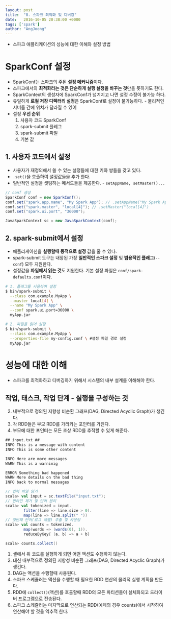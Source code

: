```yaml
---
layout: post
title:  "8. 스파크 최적화 및 디버깅"
date:   2016-10-05 20:38:00 +0000
tags: ['spark']
author: "AngJoong"
---
```


* 스파크 애플리케이션의 성능에 대한 이해와 설정 방법

# SparkConf 설정
* SparkConf는 스파크의 주된 **설정 메커니즘**이다.
* 스파크에서의 **최적화라는 것은 단순하게 실행 설정을 바꾸는 것**만을 뜻하기도 한다.
* SparkContext의 생성자에 SparkConf가 넘겨지고 나면 설정 수정이 불가능 하다.
* 유일하게 **로컬 저장 디렉터리 설정**은 SparkConf로 설정이 불가능하다. - 물리적인 서버들 간에 위치가 달라질 수 있어
* 설정 **우선 순위**
	1. 사용자 코드 SparkConf
	2. spark-submit 플레그
	3. spark-submit 파일
	4. 기본 값

## 1. 사용자 코드에서 설정
* 사용자가 재정의해서 쓸 수 있는 설정들에 대한 키와 쌍들을 갖고 있다.
* `.set()`을 호출하여 설정값들을 추가 한다.
* 일반적인 설정을 셋팅하는 메서드들을 제공한다. - `setAppName, setMaster()...`

~~~java
// conf 생성
SparkConf conf = new SparkConf();
conf.set("spark.app.name", "My Spark App"); // .setAppName("My Spark App")
conf.set("spark.master", "local[4]"); // .setMaster("local[4]")
conf.set("spark.ui.port", "36000");

JavaSparkContext sc = new JavaSparkContext(conf);
~~~

## 2. spark-submit에서 설정
* 애플리케이션을 **실행할때 동적으로 설정** 값을 줄 수 있다.
* spark-submit 도구는 내장된 가장 **일반적인 스파크 설정** 및 **범용적인 플래그**(`--conf`) 모두 지원한다.
* 설정값을 **파일에서 읽는 것**도 지원한다. 기본 설정 파일은 `conf/spark-defaults.conf`이다.

~~~bash
# 1. 플래그를 사용하여 설정
$ bin/spark-submit \
  --class com.example.MyApp \
  --master local[4] \
  --name "My Spark App" \
  --conf spark.ui.port=36000 \
  myApp.jar

# 2. 파일을 읽어 설정
$ bin/spark-submit \
  --class com.example.MyApp \
  --properties-file my-config.conf \ #설정 파일 경로 설정
  myApp.jar
~~~

# 성능에 대한 이해
* 스파크를 최적화하고 디버깅하기 위해서 시스템의 내부 설계를 이해해야 한다.

## 작업, 태스크, 작업 단계 - 실행을 구성하는 것
2. 내부적으로 정의된 지향성 비순환 그래프(DAG, Directed Acyclic Graph)가 생긴다.
3. 각 RDD들은 부모 RDD를 가리키는 포인터를 가진다.
4. 부모에 대한 포인터는 모든 조상 RDD를 추적할 수 있게 해준다.


~~~txt
## input.txt ##
INFO This is a message with content
INFO This is some other content

INFO Here are more messages
WARN This is a warninig

ERROR Something bad happened
WARN More details on the bad thing
INFO back to normal messages
~~~

~~~scala
// 입력 파일 읽기
scala> val input = sc.textFile("input.txt");
// 빈라인 제거 및 단어 분리
scala> val tokenized = input.
		filter(line => line.size > 0).
        map(line => line.split(" "))
// 첫번째 단어(로그 레벨) 추출 및 카운팅
scala> val counts = tokenized.
		map(words => (words(0), 1)).
        reduceByKey{ (a, b) => a + b}

scala> counts.collect()
~~~
1. 셸에서 위 코드를 실행하게 되면 어떤 액션도 수행하지 않는다.
2. 대신 내부적으로 정의된 지향성 비순환 그래프(DAG, Directed Acyclic Graph)가 생긴다.
3. DAG는 액션을 수행할때 사용된다.
4. 스파크 스케쥴러는 액션을 수행할 때 필요한 RDD 연산의 물리적 실행 계획을 만든다.
5. RDD에 `collect()`(액션)를 호출할때 RDD의 모든 파티션들이 실체화되고 드라이버 프로그램으로 전송된다.
6. 스파크 스케쥴러는 마지막으로 연산되는 RDD(예제의 경우 counts)에서 시작하여 연산해야 할 것을 역추적 한다.